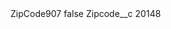 <?xml version="1.0" encoding="UTF-8"?>
<CustomMetadata xmlns="http://soap.sforce.com/2006/04/metadata" xmlns:xsi="http://www.w3.org/2001/XMLSchema-instance" xmlns:xsd="http://www.w3.org/2001/XMLSchema">
    <label>ZipCode907</label>
    <protected>false</protected>
    <values>
        <field>Zipcode__c</field>
        <value xsi:type="xsd:string">20148</value>
    </values>
</CustomMetadata>
